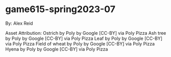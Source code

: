 # game615-spring2023-07

By: Alex Reid 


 
Asset Attribution: 
Ostrich by Poly by Google [CC-BY] via Poly Pizza
Ash tree by Poly by Google [CC-BY] via Poly Pizza
Leaf by Poly by Google [CC-BY] via Poly Pizza
Field of wheat by Poly by Google [CC-BY] via Poly Pizza
Hyena by Poly by Google [CC-BY] via Poly Pizza
